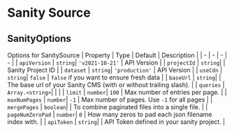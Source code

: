 # Sanity Source


##  SanityOptions
Options for SanitySource
| Property | Type | Default | Description |
| - | - | - | - |
| <a name="module_sanity-source.SanityOptions+apiVersion">`apiVersion`</a> |  <code>string</code>|  <code>'v2021-10-21'</code>  | API Version |
| <a name="module_sanity-source.SanityOptions+projectId">`projectId`</a> |  <code>string</code>|  | Sanity Project ID |
| <a name="module_sanity-source.SanityOptions+dataset">`dataset`</a> |  <code>string</code>|  <code>'production'</code>  | API Version |
| <a name="module_sanity-source.SanityOptions+useCdn">`useCdn`</a> |  <code>string</code>|  <code>false</code>  | `false` if you want to ensure fresh data |
| <a name="module_sanity-source.SanityOptions+baseUrl">`baseUrl`</a> |  <code>string</code>|  | The base url of your Sanity CMS (with or without trailing slash). |
| <a name="module_sanity-source.SanityOptions+queries">`queries`</a> |  <code>Array.&lt;string&gt;</code>|  |  |
| <a name="module_sanity-source.SanityOptions+limit">`limit`</a> |  <code>number</code>|  <code>100</code>  | Max number of entries per page. |
| <a name="module_sanity-source.SanityOptions+maxNumPages">`maxNumPages`</a> |  <code>number</code>|  <code>-1</code>  | Max number of pages. Use `-1` for all pages |
| <a name="module_sanity-source.SanityOptions+mergePages">`mergePages`</a> |  <code>boolean</code>|  | To combine paginated files into a single file. |
| <a name="module_sanity-source.SanityOptions+pageNumZeroPad">`pageNumZeroPad`</a> |  <code>number</code>|  <code>0</code>  | How many zeros to pad each json filename index with. |
| <a name="module_sanity-source.SanityOptions+apiToken">`apiToken`</a> |  <code>string</code>|  | API Token defined in your sanity project. |
